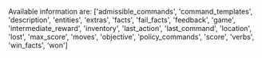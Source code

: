Available information are: ['admissible_commands', 'command_templates', 'description', 'entities', 'extras', 'facts', 'fail_facts', 'feedback', 'game', 'intermediate_reward', 'inventory', 'last_action', 'last_command', 'location', 'lost', 'max_score', 'moves', 'objective', 'policy_commands', 'score', 'verbs', 'win_facts', 'won']